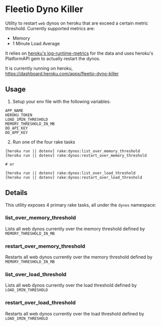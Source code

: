 # Fleetio Dyno Killer
Utility to restart `web` dynos on heroku that are exceed a certain metric threshold. Currently supported metrics are:
* Memory
* 1 Minute Load Average

It relies on [heroku's log-runtime-metrics](https://devcenter.heroku.com/articles/log-runtime-metrics) for the data and uses heroku's PlatformAPI gem to actually restart the dynos.

It is currently running on heroku, https://dashboard.heroku.com/apps/fleetio-dyno-killer


## Usage
1. Setup your env file with the following variables:
```
APP_NAME
HEROKU_TOKEN
LOAD_1MIN_THRESHOLD
MEMORY_THRESHOLD_IN_MB
DD_API_KEY
DD_APP_KEY
```

2. Run one of the four rake tasks
```
[heroku run || dotenv] rake:dynos:list_over_memory_threshold
[heroku run || dotenv] rake:dynos:restart_over_memory_threshold

# or

[heroku run || dotenv] rake:dynos:list_over_load_threshold
[heroku run || dotenv] rake:dynos:restart_over_load_threshold
```

## Details

This utility exposes 4 primary rake tasks, all under the `dynos` namespace:

### list_over_memory_threshold
Lists all web dynos currently over the memory threshold defined by `MEMORY_THRESHOLD_IN_MB`
### restart_over_memory_threshold
Restarts all web dynos currently over the memory threshold defined by `MEMORY_THRESHOLD_IN_MB`
### list_over_load_threshold
Lists all web dynos currently over the load threshold defined by `LOAD_1MIN_THRESHOLD`
### restart_over_load_threshold
Restarts all web dynos currently over the load threshold defined by `LOAD_1MIN_THRESHOLD`
